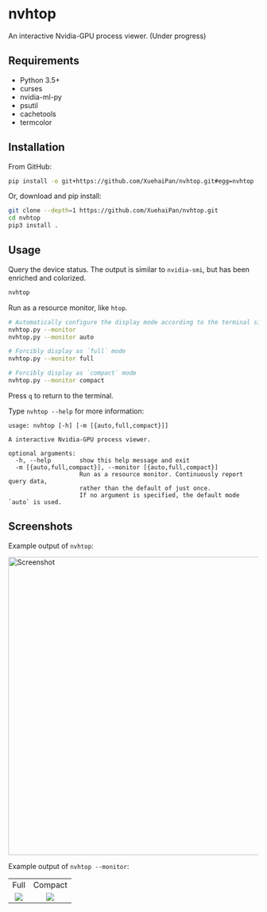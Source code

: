 # nvhtop

An interactive Nvidia-GPU process viewer. (Under progress)

## Requirements

- Python 3.5+
- curses
- nvidia-ml-py
- psutil
- cachetools
- termcolor

## Installation

From GitHub:

```bash
pip install -e git+https://github.com/XuehaiPan/nvhtop.git#egg=nvhtop
```

Or, download and pip install:

```bash
git clone --depth=1 https://github.com/XuehaiPan/nvhtop.git
cd nvhtop
pip3 install .
```

## Usage

Query the device status. The output is similar to `nvidia-smi`, but has been enriched and colorized.

```bash
nvhtop
```

Run as a resource monitor, like `htop`.

```bash
# Automatically configure the display mode according to the terminal size
nvhtop.py --monitor
nvhtop.py --monitor auto

# Forcibly display as `full` mode
nvhtop.py --monitor full

# Forcibly display as `compact` mode
nvhtop.py --monitor compact
```

Press `q` to return to the terminal.

Type `nvhtop --help` for more information:

```
usage: nvhtop [-h] [-m [{auto,full,compact}]]

A interactive Nvidia-GPU process viewer.

optional arguments:
  -h, --help        show this help message and exit
  -m [{auto,full,compact}], --monitor [{auto,full,compact}]
                    Run as a resource monitor. Continuously report query data,
                    rather than the default of just once.
                    If no argument is specified, the default mode `auto` is used.
```

## Screenshots

Example output of `nvhtop`:

<img width="600" alt="Screenshot" src="https://user-images.githubusercontent.com/16078332/106898060-af2c3a80-672e-11eb-9ab6-1ccbaa6292b5.png">

Example output of `nvhtop --monitor`:

<table>
  <tr>
    <td align="center">Full</td>
    <td align="center">Compact</td>
  </tr>
  <tr valign="top">
    <td align="center">
      <img src="https://user-images.githubusercontent.com/16078332/106898073-b18e9480-672e-11eb-812f-85951a8d98cc.png">
    </td>
    <td align="center">
      <img src="https://user-images.githubusercontent.com/16078332/106898074-b2272b00-672e-11eb-9351-3301240b2d42.png">
    </td>
  </tr>
</table>
